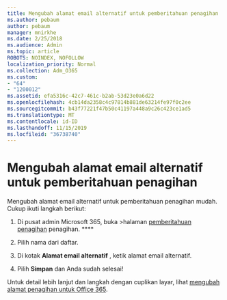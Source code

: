 ```yaml
---
title: Mengubah alamat email alternatif untuk pemberitahuan penagihan
ms.author: pebaum
author: pebaum
manager: mnirkhe
ms.date: 2/25/2018
ms.audience: Admin
ms.topic: article
ROBOTS: NOINDEX, NOFOLLOW
localization_priority: Normal
ms.collection: Adm_O365
ms.custom:
- "64"
- "1200012"
ms.assetid: efa5316c-42c7-461c-b2ab-53d23e0a6d22
ms.openlocfilehash: 4cb14da2358c4c97814b881de63214fe97f0c2ee
ms.sourcegitcommit: b43f77221f47b50c41197a448a9c26c423ce1ad5
ms.translationtype: MT
ms.contentlocale: id-ID
ms.lasthandoff: 11/15/2019
ms.locfileid: "36738740"
---
```

# <a name="change-the-alternate-email-address-for-billing-notification"></a>Mengubah alamat email alternatif untuk pemberitahuan penagihan

Mengubah alamat email alternatif untuk pemberitahuan penagihan mudah. Cukup ikuti langkah berikut:
  
1. Di pusat admin Microsoft 365, buka \>halaman [pemberitahuan penagihan](https://go.microsoft.com/fwlink/p/?linkid=853212) penagihan. ****  

2. Pilih nama dari daftar.

3. Di kotak **Alamat email alternatif** , ketik alamat email alternatif.

4. Pilih **Simpan** dan Anda sudah selesai!

Untuk detail lebih lanjut dan langkah dengan cuplikan layar, lihat [mengubah alamat penagihan untuk Office 365](https://docs.microsoft.com/office365/admin/subscriptions-and-billing/change-your-billing-addresses).
  